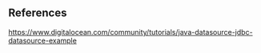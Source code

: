 ## References
https://www.digitalocean.com/community/tutorials/java-datasource-jdbc-datasource-example